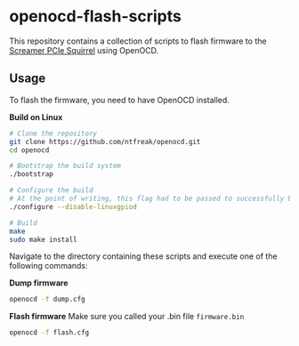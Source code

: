 # openocd-flash-scripts

This repository contains a collection of scripts to flash firmware to the [Screamer PCIe Squirrel](https://docs.lambdaconcept.com/screamer/index.html) using OpenOCD.

## Usage

To flash the firmware, you need to have OpenOCD installed.

**Build on Linux**

```bash
# Clone the repository
git clone https://github.com/ntfreak/openocd.git
cd openocd

# Bootstrap the build system
./bootstrap

# Configure the build
# At the point of writing, this flag had to be passed to successfully build OpenOCD
./configure --disable-linuxgpiod

# Build
make
sudo make install
```
Navigate to the directory containing these scripts and execute one of the following commands:

**Dump firmware**

```bash
openocd -f dump.cfg
```

**Flash firmware**
Make sure you called your .bin file `firmware.bin`

```bash
openocd -f flash.cfg
```
